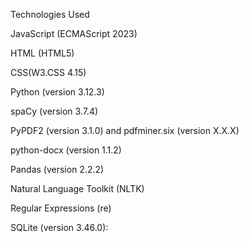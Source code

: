 Technologies Used

  JavaScript (ECMAScript 2023)
  
  HTML (HTML5)
  
  CSS(W3.CSS 4.15)
  
  Python (version 3.12.3)
  
  spaCy (version 3.7.4)
  
  PyPDF2 (version 3.1.0) and pdfminer.six (version X.X.X)

  python-docx (version 1.1.2)

  Pandas (version 2.2.2)

  Natural Language Toolkit (NLTK) 

  Regular Expressions (re)

  SQLite (version 3.46.0):
